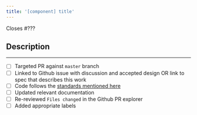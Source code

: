 ```yaml
---
title: '[component] title'
---
```


Closes #???

## Description

<!--
Add a description of the changes that this PR introduces and the files that
are the most critical to review.
-->

______

<!-- Complete: -->

- [ ] Targeted PR against `master` branch
- [ ] Linked to Github issue with discussion and accepted design OR link to spec that describes this work
- [ ] Code follows the [standards mentioned here](https://github.com/onflow/cadence-lint/blob/master/CONTRIBUTING.md#styleguides)
- [ ] Updated relevant documentation 
- [ ] Re-reviewed `Files changed` in the Github PR explorer
- [ ] Added appropriate labels 
